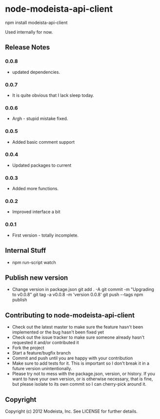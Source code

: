 node-modeista-api-client
===========================

npm install modeista-api-client

Used internally for now. 

## Release Notes

### 0.0.8
* updated dependencies.

### 0.0.7
* It is quite obvious that I lack sleep today.

### 0.0.6
* Argh - stupid mistake fixed.

### 0.0.5
* Added basic comment support

### 0.0.4
* Updated packages to current

### 0.0.3
* Added more functions.

### 0.0.2
* Improved interface a bit

### 0.0.1

* First version - totally incomplete.

## Internal Stuff

* npm run-script watch

## Publish new version

* Change version in package.json
git add . -A
git commit -m "Upgrading to v0.0.8"
git tag -a v0.0.8 -m 'version 0.0.8'
git push --tags
npm publish

## Contributing to node-modeista-api-client
 
* Check out the latest master to make sure the feature hasn't been implemented or the bug hasn't been fixed yet
* Check out the issue tracker to make sure someone already hasn't requested it and/or contributed it
* Fork the project
* Start a feature/bugfix branch
* Commit and push until you are happy with your contribution
* Make sure to add tests for it. This is important so I don't break it in a future version unintentionally.
* Please try not to mess with the package.json, version, or history. If you want to have your own version, or is otherwise necessary, that is fine, but please isolate to its own commit so I can cherry-pick around it.

## Copyright

Copyright (c) 2012 Modeista, Inc. See LICENSE for
further details.


